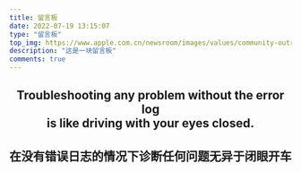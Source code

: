 ```yaml
---
title: 留言板
date: 2022-07-19 13:15:07
type: "留言板"
top_img: https://www.apple.com.cn/newsroom/images/values/community-outreach/Apple_giving-dec-2020_hero_12162020_Full-Bleed-Image.jpg.large_2x.jpg
description: "这是一块留言板"
comments: true
---
```


<h2><center>Troubleshooting any problem without the error log</br>is like driving with your eyes closed.</center></h2>

<h2><center>在没有错误日志的情况下诊断任何问题无异于闭眼开车</center></h2>